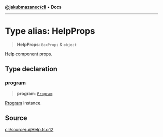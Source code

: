 [**@jakubmazanec/cli**](../README.md) • **Docs**

---

# Type alias: HelpProps

> **HelpProps**: `BoxProps` & `object`

[Help](../functions/Help.md) component props.

## Type declaration

### program

> **program**: [`Program`](../classes/Program.md)

[Program](../classes/Program.md) instance.

## Source

[cli/source/ui/Help.tsx:12](https://github.com/jakubmazanec/js-tools/blob/45932621a19c677851f8bf60e4a28d217617972b/packages/cli/source/ui/Help.tsx#L12)
